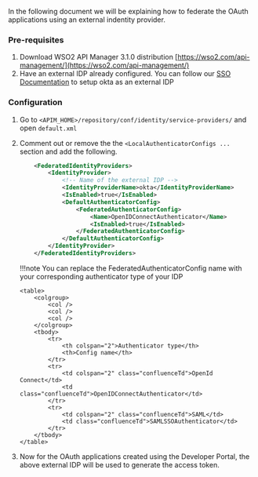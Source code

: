 
In the following document we will be explaining how to federate the OAuth applications using an external indentity provider.

### Pre-requisites
1. Download WSO2 API Manager 3.1.0 distribution [https://wso2.com/api-management/](https://wso2.com/api-management/)
2. Have an external IDP already configured. You can follow our [SSO Documentation](../sso/okta-as-an-external-idp-using-oidc) to setup okta as an external IDP

### Configuration

1. Go to ```<APIM_HOME>/repository/conf/identity/service-providers/``` and open ```default.xml```
2.  Comment out or remove the the ```<LocalAuthenticatorConfigs ...``` section and add the following. 
    ```xml
        <FederatedIdentityProviders>
            <IdentityProvider>
                <!-- Name of the external IDP -->
                <IdentityProviderName>okta</IdentityProviderName>
                <IsEnabled>true</IsEnabled>
                <DefaultAuthenticatorConfig>
                    <FederatedAuthenticatorConfig>
                        <Name>OpenIDConnectAuthenticator</Name>
                        <IsEnabled>true</IsEnabled>
                    </FederatedAuthenticatorConfig>
                </DefaultAuthenticatorConfig>
            </IdentityProvider>
        </FederatedIdentityProviders>
    ```   

    !!!note
        You can replace the FederatedAuthenticatorConfig name with your corresponding authenticator type of your IDP

        <table>
            <colgroup>
                <col />
                <col />
                <col />
            </colgroup>
            <tbody>
                <tr>
                    <th colspan="2">Authenticator type</th>
                    <th>Config name</th>
                </tr>
                <tr>
                    <td colspan="2" class="confluenceTd">OpenId Connect</td>
                    <td class="confluenceTd">OpenIDConnectAuthenticator</td>
                </tr>
                <tr>
                    <td colspan="2" class="confluenceTd">SAML</td>
                    <td class="confluenceTd">SAMLSSOAuthenticator</td>
                </tr>
            </tbody>
        </table>         

3. Now for the OAuth applications created using the Developer Portal, the above external IDP will be used to generate the access token.